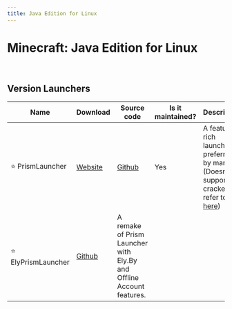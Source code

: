 ```yaml
---
title: Java Edition for Linux
---
```


# Minecraft: Java Edition for Linux

<br>

## Version Launchers

| Name | Download | Source code | Is it maintained? | Description
| ------ | ------ | ------ | ------ | ------
| ⭐ PrismLauncher | [Website](https://prismlauncher.org/) | [Github](https://github.com/PrismLauncher/PrismLauncher) | Yes | A feature-rich launcher, preferred by many (Doesnt support cracked, refer to [here](#prism-launcher-tools))
| ⭐ ElyPrismLauncher | [Github](https://github.com/Octol1ttle/ElyPrismLauncher) | A remake of Prism Launcher with Ely.By and Offline Account features.